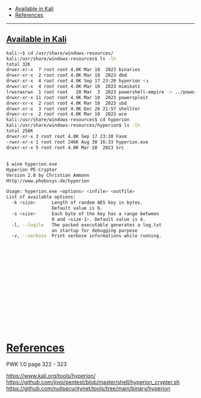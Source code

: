 - [Available in Kali](#available-in-kali)
- [References](#references)

-------------------------------------------

## [Available in Kali](#available-in-kali)
```sh
kali:~$ cd /usr/share/windows-resources/
kali:/usr/share/windows-resources$ ls -lh
total 32K
drwxr-xr-x  7 root root 4.0K Mar 10  2023 binaries
drwxr-xr-x  2 root root 4.0K Mar 10  2023 dbd
drwxr-xr-x  4 root root 4.0K Sep 17 23:20 hyperion 👈 
drwxr-xr-x  4 root root 4.0K Mar 10  2023 mimikatz
lrwxrwxrwx  1 root root   20 Mar  3  2023 powershell-empire -> ../powershell-empire
drwxr-xr-x 11 root root 4.0K Mar 10  2023 powersploit
drwxr-xr-x  2 root root 4.0K Mar 10  2023 sbd
drwxr-xr-x  3 root root 4.0K Dec 26 21:57 shellter
drwxr-xr-x  2 root root 4.0K Mar 10  2023 wce
kali:/usr/share/windows-resources$ cd hyperion
kali:/usr/share/windows-resources/hyperion$ ls -lh
total 256K
drwxr-xr-x 3 root root 4.0K Sep 17 23:20 Fasm
-rwxr-xr-x 1 root root 246K Aug 30 16:33 hyperion.exe
drwxr-xr-x 5 root root 4.0K Mar 10  2023 Src
```

## 
```sh
$ wine hyperion.exe                    
Hyperion PE-Crypter
Version 2.0 by Christian Ammann
Http://www.phobosys.de/hyperion

Usage: hyperion.exe <options> <infile> <outfile>
List of available options:
  -k <size>      Length of random AES key in bytes.
                 Default value is 6.
  -s <size>      Each byte of the key has a range between
                 0 and <size-1>. Default value is 4.
  -l, --logile   The packed executable generates a log.txt
                 on startup for debugging purpose
  -v, --verbose  Print verbose informations while running.
```

## 
```sh

```

## 
```sh

```

## 
```sh

```

## 
```sh

```

## 
```sh

```

## 
```sh

```

## 
```sh

```

## 
```sh

```

# [References](#references-1)

PWK 1.0 page 322 - 323

https://www.kali.org/tools/hyperion/
https://github.com/jivoi/pentest/blob/master/shell/hyperion_crypter.sh
https://github.com/nullsecuritynet/tools/tree/main/binary/hyperion